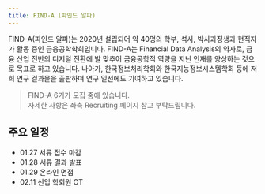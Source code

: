 ```yaml
---
title: FIND-A (파인드 알파)
---
```


FIND-A(파인드 알파)는 2020년 설립되어 약 40명의 학부, 석사, 박사과정생과 현직자가 활동 중인 금융공학학회입니다. FIND-A는 Financial Data Analysis의 약자로, 금융 산업 전반의 디지털 전환에 발 맞추어 금융공학적 역량을 지닌 인재를 양상하는 것으로 목표로 하고 있습니다. 나아가, 한국정보처리학회와 한국지능정보시스템학회 등에 저희 연구 결과물을 출판하며 연구 일선에도 기여하고 있습니다. 

> FIND-A 6기가 모집 중에 있습니다.   
자세한 사항은 좌측 Recruiting 페이지 참고 부탁드립니다.   

## 주요 일정
  - 01.27 서류 접수 마감
  - 01.28 서류 결과 발표
  - 01.29 온라인 면접 
  - 02.11 신입 학회원 OT
